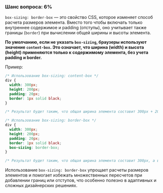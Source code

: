 ### Шанс вопроса: 6%

`box-sizing: border-box` — это свойство CSS, которое изменяет способ расчета размеров элемента. Вместо того чтобы включать только внутреннее содержимое и padding (отступы), оно учитывает также границы (`border`) при вычислении общей ширины и высоты элемента.

**По умолчанию, если не указать `box-sizing`, браузеры используют значение `content-box`. Это означает, что ширина (width) и высота (height) применяются только к содержимому элемента, без учета padding и border.**

Пример:
```css
/* Использование box-sizing: content-box */
div {
  width: 300px;
  height: 200px;
  padding: 20px;
  border: 1px solid black;
}

/* Результат будет таким, что общая ширина элемента составит 300px + 20px (padding) + 1px * 2 (две границы), а высота — 200px + 20px + 1px * 2. */
```

```css
/* Использование box-sizing: border-box */
div {
  width: 300px;
  height: 200px;
  padding: 20px;
  border: 1px solid black;
  box-sizing: border-box;
}

/* Результат будет таким, что общая ширина элемента составит 300px, а высота — 200px, независимо от padding и border. */
```

Использование `box-sizing: border-box` упрощает расчеты размеров элементов и помогает избежать множественных пересчетов при добавлении границ или отступов, что особенно полезно в адаптивных и сложных дизайнерских решениях.